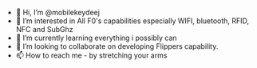 - 👋 Hi, I’m @mobilekeydeej
- 👀 I’m interested in All F0's capabilities especially WIFI, bluetooth, RFID, NFC and SubGhz
- 🌱 I’m currently learning everything i possibly can
- 💞️ I’m looking to collaborate on developing Flippers capability.
- 📫 How to reach me - by stretching your arms

<!---
mobilekeydeej/mobilekeydeej is a ✨ special ✨ repository because its `README.md` (this file) appears on your GitHub profile.
You can click the Preview link to take a look at your changes.
--->
